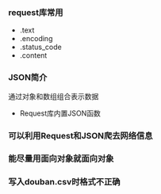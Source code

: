 ### request库常用
+ .text
+ .encoding 
+ .status_code
+ .content
### JSON简介
通过对象和数组组合表示数据
+ Request库内置JSON函数
### 可以利用Request和JSON爬去网络信息
### 能尽量用面向对象就面向对象
### 写入douban.csv时格式不正确